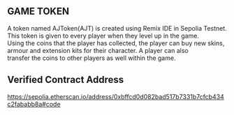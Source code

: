 ## GAME TOKEN

A token named AJToken(AJT) is created using Remix IDE in Sepolia Testnet. This token is given to every player when they level up in the game.  
Using the coins that the player has collected, the player can buy new skins, armour and extension kits for their character. A player can also  
transfer the coins to other players as well within the game.

## Verified Contract Address  
https://sepolia.etherscan.io/address/0xbffcd0d082bad517b7331b7cfcb434c2fababb8a#code
